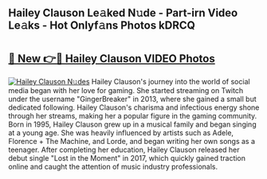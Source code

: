 ## Hailey Clauson Le𝚊ked N𝚞de - Part-irn Video Le𝚊ks - Hot Onlyf𝚊ns Photos kDRCQ

# <h2><a href="http://ab75883.deff.icu/?id=Hailey+Clauson">🔗 New 👉🔴 Hailey Clauson VIDEO Photos</a></h2>

[![Hailey Clauson N𝚞des](https://i.imgur.com/rIISA9y.gif)](http://ab75883.deff.icu/?id=Hailey+Clauson)
Hailey Clauson's journey into the world of social media began with her love for gaming. She started streaming on Twitch under the username "GingerBreaker" in 2013, where she gained a small but dedicated following. Hailey Clauson's charisma and infectious energy shone through her streams, making her a popular figure in the gaming community. Born in 1995, Hailey Clauson grew up in a musical family and began singing at a young age. She was heavily influenced by artists such as Adele, Florence + The Machine, and Lorde, and began writing her own songs as a teenager. After completing her education, Hailey Clauson released her debut single "Lost in the Moment" in 2017, which quickly gained traction online and caught the attention of music industry professionals.
